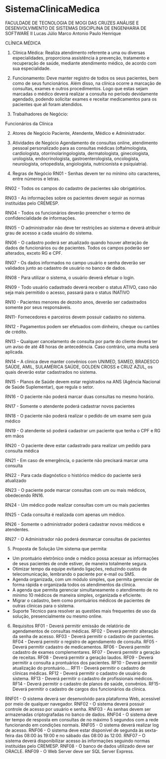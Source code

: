 # SistemaClinicaMedica

FACULDADE DE TECNOLOGIA DE MOGI DAS CRUZES
ANÁLISE E DESENVOLVIMENTO DE SISTEMAS
DISCIPLINA DE ENGENHARIA DE SOFTWARE II 
Lucas Júlio
Marco Antonio
Paulo Henrique



CLÍNICA MÉDICA

1.  Clínica Médica:
Realiza atendimento referente a uma ou diversas  especialidades, proporciona assistência   à prevenção, tratamento e recuperação de saúde, mediante atendimento médico, de acordo com sua especialidade.

2. Funcionamento:
Deve manter registro de todos os seus pacientes, bem como de seus funcionários. Além disso, na clínica ocorre a marcação de consultas, exames e outros procedimentos.  Logo que estas sejam marcadas o médico deverá realizar a consulta no período devidamente agendado, podendo solicitar exames e receitar medicamentos para os pacientes que ali foram atendidos.

2. Trabalhadores de Negócio:

Funcionários da Clínica

2. Atores de Negócio
Paciente, Atendente, Médico e Administrador.

3. Atividades de Negócio
Agendamento de consultas online, atendimento pessoal personalizado para as consultas médicas (oftalmologista, cardiologista, otorrinolaringologista, dermatologista, ginecologista, urologista, endocrinologista, gastroenterologista, oncologista, neurologista, ortopedista, angiologista, nutricionista e psiquiatria).

4. Regras de Negócio
RN01 - Senhas devem ter no mínimo oito caracteres, entre números e letras.

RN02 - Todos os campos do cadastro de pacientes são obrigatórios.

RN03 - As informações sobre os pacientes devem seguir as normas instituídas pelo CREMESP.

RN04 - Todos os funcionários deverão preencher o termo de confidencialidade de informações.

RN05 - O administrador não deve ter restrições ao sistema e deverá atribuir grau de acesso a cada usuário do sistema.

RN06 - O cadastro poderá ser atualizado quando houver alteração de dados de funcionários ou de pacientes. Todos os campos poderão ser alterados, exceto RG e CPF.

RN07 - Os dados informados no campo usuário e senha deverão ser validados junto ao cadastro de usuário no banco de dados. 

RN08 - Para utilizar o sistema, o usuário deverá efetuar o login.

RN09 - Todo usuário cadastrado deverá receber o status ATIVO, caso não seja mais permitido o acesso, passará para o status INATIVO

RN10 - Pacientes menores de dezoito anos, deverão ser cadastrados somente por seus responsáveis.

RN11- Fornecedores e parceiros devem possuir cadastro no sistema.

RN12 - Pagamentos podem ser efetuados com dinheiro, cheque ou cartões de crédito.

RN13 – Qualquer cancelamento de consulta por parte do cliente deverá ter um aviso de até   48 horas de antecedência. Caso contrário, uma multa será aplicada.

RN14 – A clínica deve manter convênios com UNIMED, SAMED, BRADESCO SAÚDE, AMIL, SULAMÉRICA SAÚDE, GOLDEN CROSS e CRUZ AZUL, os quais deverão estar cadastrados no sistema.

RN15 - Planos de Saúde devem estar registrados na ANS (Agência Nacional de Saúde Suplementar), que regula o setor.

RN16 - O paciente não poderá marcar duas consultas no mesmo horário.

RN17 - Somente o atendente poderá cadastrar novos pacientes

RN18 - O paciente não poderá realizar o pedido de um exame sem guia médico

RN19 - O atendente só poderá cadastrar um paciente que tenha o CPF e RG em mãos

RN20 - O paciente deve estar cadastrado para realizar um pedido para consulta médica

RN21 - Em caso de emergência, o paciente não precisará marcar uma consulta

RN22 - Para cada diagnóstico o histórico médico do paciente será atualizado

RN23 - O paciente pode marcar consultas com um ou mais médicos, obedecendo RN16.

RN24 - Um médico pode realizar consultas com um ou mais pacientes

RN25 - Cada consulta é realizada com apenas um médico.

RN26 - Somente o administrador poderá cadastrar novos médicos e atendentes.

RN27 - O Administrador não poderá desmarcar consultas de pacientes

5. Proposta de Solução
Um sistema que permita:
 - Um prontuário eletrônico onde o médico possa acessar as informações de seus pacientes de onde estiver, de maneira totalmente segura. 
- Otimizar tempo da equipe evitando ligações, reduzindo custos de telecomunicação, lembrando o paciente por e-mail ou SMS.
 - Agenda organizada, com um módulo simples, que permita gerenciar de forma rápida e organizada todos os atendimentos da clínica.
 - A agenda que permita gerenciar simultaneamente o atendimento de no mínimo 10 médicos de maneira simples, organizada e eficiente.
-   Migrar o cadastro, bem como prontuários médicos de pacientes de outras clinicas para o sistema.
- Suporte Técnico para resolver as questões mais frequentes de uso da solução, presencialmente ou mesmo online.

6. Requisitos
RF01 - Deverá permitir emissão de relatório de agendamentos de consultas médicas.
RF02 - Deverá permitir alteração da senha de acesso.
RF03 - Deverá permitir o cadastro de pacientes.
RF04 - Deverá permitir o registro de agendamento de consulta.
RF05 - Deverá permitir cadastro de medicamentos.
RF06 - Deverá permitir cadastro de exames complementares.
RF07 - Deverá permitir a geração de receitas.
RF08 - Deverá permitir a geração laudos.
RF09 - Deverá permitir a consulta a prontuários dos pacientes.
RF10 - Deverá permitir atualização do prontuário....
RF11 - Deverá permitir o cadastro de clínicas médicas.
RF12 - Deverá permitir o cadastro de usuário do sistema.
RF13 - Deverá permitir o cadastro de profissionais médicos.
RF14 - Deverá permitir o cadastro de planos de saúde, convênios.
RF15- Deverá permitir o cadastro de cargos dos funcionários da clínica.

RNF01 - O sistema deverá ser desenvolvido para plataforma Web, acessível por meio de qualquer navegador.
RNF02 - O sistema deverá possuir controle de acesso por usuário e senha.
RNF03 - As senhas devem ser armazenadas criptografadas no banco de dados.
RNF04 - O sistema deve ter tempo de resposta em consultas de no máximo 5 segundos com a rede funcionando   em condições normais.
RNF05 - O sistema deverá realizar log de acesso.
RNF06 - O sistema deve estar disponível de segunda às sexta-feira das 08:00 às 19:00 e no sábado das 08:00 às 12:00. 
RNF07 – O sistema deverá disponibilizar acesso às informações seguindo normas instituídas pelo CREMESP.
RNF08 - O banco de dados utilizado deve ser ORACLE.
RNF09 - O Web Server deve ser SQL Server Express.
